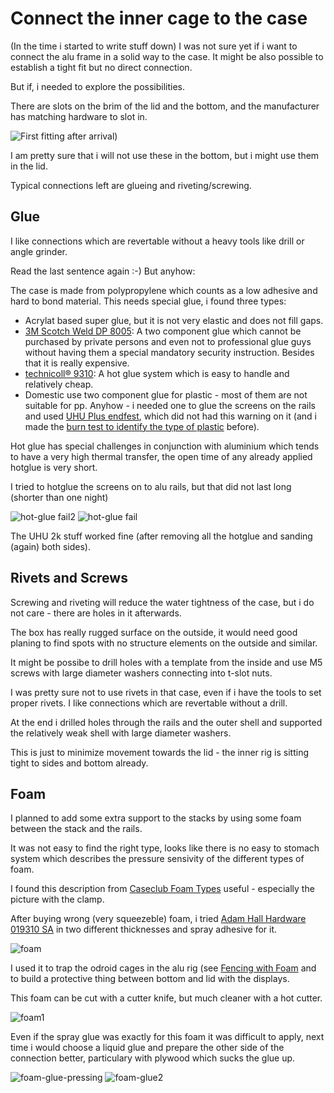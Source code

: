 # Connect the inner cage to the case

(In the time i started to write stuff down) I was not sure yet if i want to
connect the alu frame in a solid way to the case.  It might be also possible to
establish a tight fit but no direct connection.

But if, i needed to explore the possibilities.

There are slots on the brim of the lid and the bottom, and the manufacturer has
matching hardware to slot in.

![First fitting after arrival)](pics/open-box-1st-fit_sm.jpg)

I am pretty sure that i will not use these in the
bottom, but i might use them in the lid.

Typical connections left are glueing and riveting/screwing.

## Glue

I like connections which are revertable without a heavy tools like drill or
angle grinder.

Read the last sentence again :-) But anyhow:

The case is made from polypropylene which counts as a low adhesive and hard to
bond material.  This needs special glue, i found three types:

* Acrylat based super glue, but it is not very elastic and does not fill gaps.
* [3M Scotch Weld DP 8005](https://www.google.com/search?q=3M+Scotch-Weld%E2%84%A2+DP+8005): A
    two component glue which cannot be purchased by private persons and even
    not to professional glue guys without having them a special mandatory
    security instruction. Besides that it is really expensive.
* [technicoll® 9310](https://www.technicoll.eu/adhesive/technicoll-9310-3.html): A 
    hot glue system which is easy to handle and relatively cheap.
* Domestic use two component glue for plastic - most of them are not suitable 
  for pp. Anyhow - i needed one to glue the screens on the rails and used 
  [UHU Plus endfest](https://www.uhu.com/de-de/produkte/uhu-plus-endfest-doppelkammerspritze-blister),
  which did not had this warning on it (and i made the 
  [burn test to identify the type of plastic](https://mediencommunity.de/content/237-erkennen-von-kunststoffen) 
  before).

Hot glue has special challenges in conjunction with aluminium which tends to
have a very high thermal transfer, the open time of any already applied hotglue
is very short.

I tried to hotglue the screens on to alu rails, but that did not last long (shorter than one night)

![hot-glue fail2](pics/hotglue-fail2_sm.jpg)
![hot-glue fail](pics/hotglue-fail_sm.jpg)

The UHU 2k stuff worked fine (after removing all the hotglue and sanding (again) both sides).

## Rivets and Screws

Screwing and riveting will reduce the water tightness of the case, but i do 
not care - there are holes in it afterwards.

The box has really rugged surface on the outside, it would need good planing to
find spots with no structure elements on the outside and similar.

It might be possibe to drill holes with a template from the inside and use M5
screws with large diameter washers connecting into t-slot nuts. 

I was pretty sure not to use rivets in that case, even if i have the tools to
set proper rivets.  I like connections which are revertable without a drill.

At the end i drilled holes through the rails and the outer shell and supported
the relatively weak shell with large diameter washers.

This is just to minimize movement towards the lid - the inner rig is sitting tight
to sides and bottom already.

## Foam

I planned to add some extra support to the stacks by using some foam between
the stack and the rails.

It was not easy to find the right type, looks like there is no easy to stomach
system which describes the pressure sensivity of the different types of foam.

I found this description from [Caseclub Foam
Types](https://www.caseclub.com/different-types-of-foam-for-cases/) useful -
especially the picture with the clamp.

After buying wrong (very squeezeble) foam, i tried [Adam Hall Hardware 019310
SA](https://www.adamhall.com/shop/de-de/flightcase-material/schaumstoffe/144/019310-sa)
in two different thicknesses and spray adhesive for it.

![foam](pics/foam_sm.jpg)

I used it to trap the odroid cages in the alu rig (see [Fencing with
Foam](alu-rails.md#fencing-with-foam) and to build a protective thing between
bottom and lid with the displays.

This foam can be cut with a cutter knife, but much cleaner with a hot cutter.

![foam1](pics/foam1_sm.jpg)

Even if the spray glue was exactly for this foam it was difficult to apply,
next time i would choose a liquid glue and prepare the other side of the
connection better, particulary with plywood which sucks the glue up.

![foam-glue-pressing](pics/foam-glue-pressing_sm.jpg)
![foam-glue2](pics/foam-glue2_sm.jpg)

